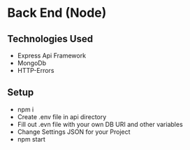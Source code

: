 # Back End (Node)

## Technologies Used

- Express Api Framework
- MongoDb
- HTTP-Errors

## Setup

- npm i
- Create .env file in api directory
- Fill out .evn file with your own DB URI and other variables
- Change Settings JSON for your Project
- npm start
